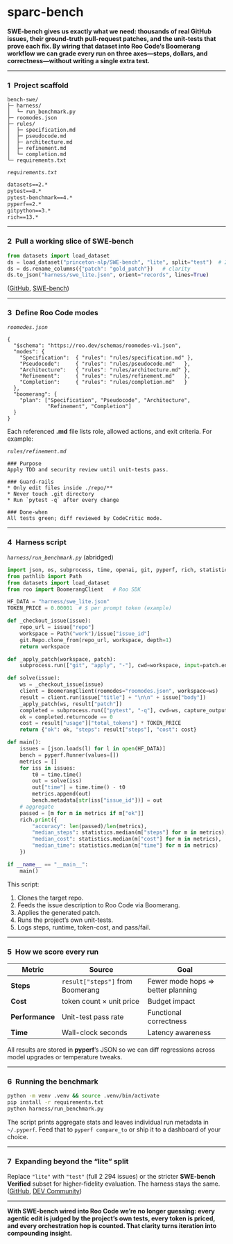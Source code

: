 # sparc-bench
**SWE-bench gives us exactly what we need: thousands of real GitHub issues, their ground-truth pull-request patches, and the unit-tests that prove each fix.  By wiring that dataset into Roo Code’s Boomerang workflow we can grade every run on three axes—steps, dollars, and correctness—without writing a single extra test.**

---

### 1 Project scaffold

```
bench-swe/
├─ harness/
│  └─ run_benchmark.py
├─ roomodes.json
├─ rules/
│  ├─ specification.md
│  ├─ pseudocode.md
│  ├─ architecture.md
│  ├─ refinement.md
│  └─ completion.md
└─ requirements.txt
```

*`requirements.txt`*

```txt
datasets==2.*
pytest==8.*
pytest-benchmark==4.*
pyperf==2.*
gitpython==3.*
rich==13.*
```

---

### 2 Pull a working slice of SWE-bench

```python
from datasets import load_dataset
ds = load_dataset("princeton-nlp/SWE-bench", "lite", split="test")  # 235 fast issues
ds = ds.rename_columns({"patch": "gold_patch"})   # clarity
ds.to_json("harness/swe_lite.json", orient="records", lines=True)
```

([GitHub][1], [SWE-bench][2])

---

### 3 Define Roo Code modes

*`roomodes.json`*

```jsonc
{
  "$schema": "https://roo.dev/schemas/roomodes-v1.json",
  "modes": {
    "Specification":  { "rules": "rules/specification.md" },
    "Pseudocode":     { "rules": "rules/pseudocode.md"   },
    "Architecture":   { "rules": "rules/architecture.md" },
    "Refinement":     { "rules": "rules/refinement.md"   },
    "Completion":     { "rules": "rules/completion.md"   }
  },
  "boomerang": {
    "plan": ["Specification", "Pseudocode", "Architecture",
             "Refinement", "Completion"]
  }
}
```

Each referenced **.md** file lists role, allowed actions, and exit criteria.  For example:

*`rules/refinement.md`*

```
### Purpose
Apply TDD and security review until unit-tests pass.

### Guard-rails
* Only edit files inside ./repo/**
* Never touch .git directory
* Run `pytest -q` after every change

### Done-when
All tests green; diff reviewed by CodeCritic mode.
```

---

### 4 Harness script

*`harness/run_benchmark.py`* (abridged)

```python
import json, os, subprocess, time, openai, git, pyperf, rich, statistics
from pathlib import Path
from datasets import load_dataset
from roo import BoomerangClient   # Roo SDK

HF_DATA = "harness/swe_lite.json"
TOKEN_PRICE = 0.00001  # $ per prompt token (example)

def _checkout_issue(issue):
    repo_url = issue["repo"]
    workspace = Path("work")/issue["issue_id"]
    git.Repo.clone_from(repo_url, workspace, depth=1)
    return workspace

def _apply_patch(workspace, patch):
    subprocess.run(["git", "apply", "-"], cwd=workspace, input=patch.encode(), check=True)

def solve(issue):
    ws = _checkout_issue(issue)
    client = BoomerangClient(roomodes="roomodes.json", workspace=ws)
    result = client.run(issue["title"] + "\n\n" + issue["body"])
    _apply_patch(ws, result["patch"])
    completed = subprocess.run(["pytest", "-q"], cwd=ws, capture_output=True)
    ok = completed.returncode == 0
    cost = result["usage"]["total_tokens"] * TOKEN_PRICE
    return {"ok": ok, "steps": result["steps"], "cost": cost}

def main():
    issues = [json.loads(l) for l in open(HF_DATA)]
    bench = pyperf.Runner(values=[])
    metrics = []
    for iss in issues:
        t0 = time.time()
        out = solve(iss)
        out["time"] = time.time() - t0
        metrics.append(out)
        bench.metadata[str(iss["issue_id"])] = out
    # aggregate
    passed = [m for m in metrics if m["ok"]]
    rich.print({
        "accuracy": len(passed)/len(metrics),
        "median_steps": statistics.median(m["steps"] for m in metrics),
        "median_cost": statistics.median(m["cost"] for m in metrics),
        "median_time": statistics.median(m["time"] for m in metrics)
    })

if __name__ == "__main__":
    main()
```

This script:

1. Clones the target repo.
2. Feeds the issue description to Roo Code via Boomerang.
3. Applies the generated patch.
4. Runs the project’s own unit-tests.
5. Logs steps, runtime, token-cost, and pass/fail.

---

### 5 How we score every run

| Metric          | Source                           | Goal                              |
| --------------- | -------------------------------- | --------------------------------- |
| **Steps**       | `result["steps"]` from Boomerang | Fewer mode hops ⇒ better planning |
| **Cost**        | token count × unit price         | Budget impact                     |
| **Performance** | Unit-test pass rate              | Functional correctness            |
| **Time**        | Wall-clock seconds               | Latency awareness                 |

All results are stored in **pyperf**’s JSON so we can diff regressions across model upgrades or temperature tweaks.

---

### 6 Running the benchmark

```bash
python -m venv .venv && source .venv/bin/activate
pip install -r requirements.txt
python harness/run_benchmark.py
```

The script prints aggregate stats and leaves individual run metadata in `~/.pyperf`.  Feed that to `pyperf compare_to` or ship it to a dashboard of your choice.

---

### 7 Expanding beyond the “lite” split

Replace `"lite"` with `"test"` (full 2 294 issues) or the stricter **SWE-bench Verified** subset for higher-fidelity evaluation.  The harness stays the same.([GitHub][3], [DEV Community][4])

---

**With SWE-bench wired into Roo Code we’re no longer guessing: every agentic edit is judged by the project’s own tests, every token is priced, and every orchestration hop is counted.  That clarity turns iteration into compounding insight.**

[1]: https://github.com/SWE-bench/SWE-bench?utm_source=chatgpt.com "SWE-bench [Multimodal]: Can Language Models Resolve ... - GitHub"
[2]: https://www.swebench.com/SWE-bench/guides/datasets/?utm_source=chatgpt.com "Datasets - SWE-bench documentation"
[3]: https://github.com/swe-bench?utm_source=chatgpt.com "SWE-bench - GitHub"
[4]: https://dev.to/duplys/swe-bench-swe-bench-verified-benchmarks-1cm?utm_source=chatgpt.com "SWE-bench & SWE-bench Verified Benchmarks - DEV Community"
